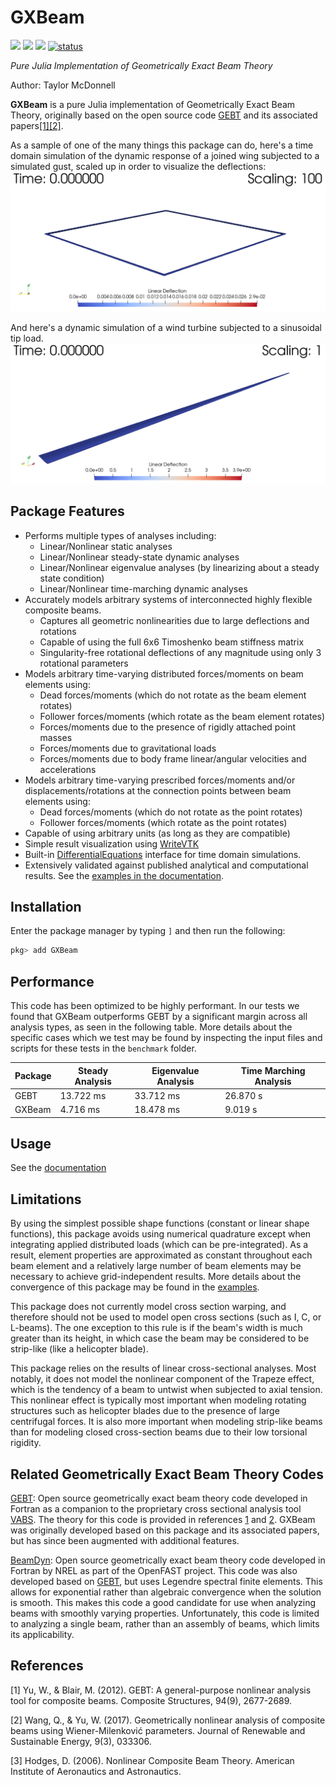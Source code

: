 # GXBeam

[![](https://img.shields.io/badge/docs-stable-blue.svg)](https://flow.byu.edu/GXBeam.jl/stable)
[![](https://img.shields.io/badge/docs-dev-blue.svg)](https://flow.byu.edu/GXBeam.jl/dev)
![](https://github.com/byuflowlab/GXBeam.jl/workflows/Run%20tests/badge.svg)
[![status](https://joss.theoj.org/papers/13cb0c41e9834510c6acf732bdfa8c05/status.svg)](https://joss.theoj.org/papers/13cb0c41e9834510c6acf732bdfa8c05)

*Pure Julia Implementation of Geometrically Exact Beam Theory*

Author: Taylor McDonnell

**GXBeam** is a pure Julia implementation of Geometrically Exact Beam Theory, originally based on the open source code [GEBT](https://cdmhub.org/resources/367) and its associated papers[[1]](#1)[[2]](#2).

As a sample of one of the many things this package can do, here's a time domain simulation of the dynamic response of a joined wing subjected to a simulated gust, scaled up in order to visualize the deflections:
![](docs/src/assets/dynamic-joined-wing.gif)

And here's a dynamic simulation of a wind turbine subjected to a sinusoidal tip load.
![](docs/src/assets/dynamic-wind-turbine.gif)

## Package Features
 - Performs multiple types of analyses including:
    - Linear/Nonlinear static analyses
    - Linear/Nonlinear steady-state dynamic analyses
    - Linear/Nonlinear eigenvalue analyses (by linearizing about a steady state condition)
    - Linear/Nonlinear time-marching dynamic analyses
 - Accurately models arbitrary systems of interconnected highly flexible composite beams.
    - Captures all geometric nonlinearities due to large deflections and rotations
    - Capable of using the full 6x6 Timoshenko beam stiffness matrix
    - Singularity-free rotational deflections of any magnitude using only 3 rotational parameters
 - Models arbitrary time-varying distributed forces/moments on beam elements using:
    - Dead forces/moments (which do not rotate as the beam element rotates)
    - Follower forces/moments (which rotate as the beam element rotates)
    - Forces/moments due to the presence of rigidly attached point masses
    - Forces/moments due to gravitational loads
    - Forces/moments due to body frame linear/angular velocities and accelerations
 - Models arbitrary time-varying prescribed forces/moments and/or displacements/rotations at the connection points between beam elements using:
    - Dead forces/moments (which do not rotate as the point rotates)
    - Follower forces/moments (which rotate as the point rotates)
 - Capable of using arbitrary units (as long as they are compatible)
 - Simple result visualization using [WriteVTK](https://github.com/jipolanco/WriteVTK.jl)
 - Built-in [DifferentialEquations](https://github.com/SciML/DifferentialEquations.jl) interface for time domain simulations.
 - Extensively validated against published analytical and computational results.  See the [examples in the documentation](https://flow.byu.edu/GXBeam.jl/dev/examples/).

## Installation

Enter the package manager by typing `]` and then run the following:

```julia
pkg> add GXBeam
```

## Performance

This code has been optimized to be highly performant.  In our tests we found that GXBeam outperforms GEBT by a significant margin across all analysis types, as seen in the following table.  More details about the specific cases which we test may be found by inspecting the input files and scripts for these tests in the `benchmark` folder.

| Package | Steady Analysis | Eigenvalue Analysis | Time Marching Analysis |
|---- | ----| --- | --- |
| GEBT | 13.722 ms | 33.712 ms | 26.870 s |
| GXBeam | 4.716 ms | 18.478 ms | 9.019 s |

## Usage

See the [documentation](https://flow.byu.edu/GXBeam.jl/dev)

## Limitations

By using the simplest possible shape functions (constant or linear shape functions), this package avoids using numerical quadrature except when integrating applied distributed loads (which can be pre-integrated).  As a result, element properties are approximated as constant throughout each beam element and a relatively large number of beam elements may be necessary to achieve grid-independent results.  More details about the convergence of this package may be found in the [examples](https://flow.byu.edu/GXBeam.jl/dev/examples/#Nonlinear-Analysis-of-a-Cantilever-Subjected-to-a-Constant-Moment).

This package does not currently model cross section warping, and therefore should not be used to model open cross sections (such as I, C, or L-beams).  The one exception to this rule is if the beam's width is much greater than its height, in which case the beam may be considered to be strip-like (like a helicopter blade).  

This package relies on the results of linear cross-sectional analyses.  Most notably, it does not model the nonlinear component of the Trapeze effect, which is the tendency of a beam to untwist when subjected to axial tension.  This nonlinear effect is typically most important when modeling rotating structures such as helicopter blades due to the presence of large centrifugal forces.  It is also more important when modeling strip-like beams than for modeling closed cross-section beams due to their low torsional rigidity.

## Related Geometrically Exact Beam Theory Codes

[GEBT](https://cdmhub.org/resources/367): Open source geometrically exact beam theory code developed in Fortran as a companion to the proprietary cross sectional analysis tool [VABS](https://analyswift.com/vabs-cross-sectional-analysis-tool-for-composite-beams/).  The theory for this code is provided in references [1](#1) and [2](#2).  GXBeam was originally developed based on this package and its associated papers, but has since been augmented with additional features.

[BeamDyn](https://www.nrel.gov/wind/nwtc/beamdyn.html): Open source geometrically exact beam theory code developed in Fortran by NREL as part of the OpenFAST project.  This code was also developed based on [GEBT](https://cdmhub.org/resources/367), but uses Legendre spectral finite elements.  This allows for exponential rather than algebraic convergence when the solution is smooth.  This makes this code a good candidate for use when analyzing beams with smoothly varying properties.  Unfortunately, this code is limited to analyzing a single beam, rather than an assembly of beams, which limits its applicability.

## References
<a id="1">[1]</a>
Yu, W., & Blair, M. (2012).
GEBT: A general-purpose nonlinear analysis tool for composite beams.
Composite Structures, 94(9), 2677-2689.

<a id="2">[2]</a>
Wang, Q., & Yu, W. (2017).
Geometrically nonlinear analysis of composite beams using Wiener-Milenković parameters.
Journal of Renewable and Sustainable Energy, 9(3), 033306.

<a id="3">[3]</a> 
Hodges, D. (2006).
Nonlinear Composite Beam Theory.
American Institute of Aeronautics and Astronautics.
